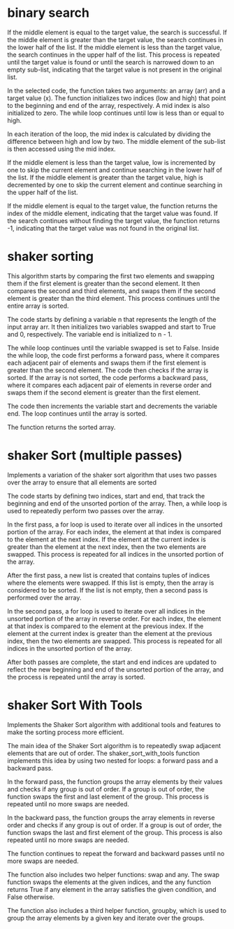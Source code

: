 # binary search

If the middle element is equal to the target value, the search is successful. If the middle element is greater than the target value, the search continues in the lower half of the list. If the middle element is less than the target value, the search continues in the upper half of the list. This process is repeated until the target value is found or until the search is narrowed down to an empty sub-list, indicating that the target value is not present in the original list.

In the selected code, the function takes two arguments: an array (arr) and a target value (x). The function initializes two indices (low and high) that point to the beginning and end of the array, respectively. A mid index is also initialized to zero. The while loop continues until low is less than or equal to high.

In each iteration of the loop, the mid index is calculated by dividing the difference between high and low by two. The middle element of the sub-list is then accessed using the mid index.

If the middle element is less than the target value, low is incremented by one to skip the current element and continue searching in the lower half of the list. If the middle element is greater than the target value, high is decremented by one to skip the current element and continue searching in the upper half of the list.

If the middle element is equal to the target value, the function returns the index of the middle element, indicating that the target value was found. If the search continues without finding the target value, the function returns -1, indicating that the target value was not found in the original list.


# shaker sorting

This algorithm starts by comparing the first two elements and swapping them if the first element is greater than the second element. It then compares the second and third elements, and swaps them if the second element is greater than the third element. This process continues until the entire array is sorted.

The code starts by defining a variable n that represents the length of the input array arr. It then initializes two variables swapped and start to True and 0, respectively. The variable end is initialized to n - 1.

The while loop continues until the variable swapped is set to False. Inside the while loop, the code first performs a forward pass, where it compares each adjacent pair of elements and swaps them if the first element is greater than the second element. The code then checks if the array is sorted. If the array is not sorted, the code performs a backward pass, where it compares each adjacent pair of elements in reverse order and swaps them if the second element is greater than the first element.

The code then increments the variable start and decrements the variable end. The loop continues until the array is sorted.

The function returns the sorted array.

# shaker Sort (multiple passes)

Implements a variation of the shaker sort algorithm that uses two passes over the array to ensure that all elements are sorted

The code starts by defining two indices, start and end, that track the beginning and end of the unsorted portion of the array. Then, a while loop is used to repeatedly perform two passes over the array.

In the first pass, a for loop is used to iterate over all indices in the unsorted portion of the array. For each index, the element at that index is compared to the element at the next index. If the element at the current index is greater than the element at the next index, then the two elements are swapped. This process is repeated for all indices in the unsorted portion of the array.

After the first pass, a new list is created that contains tuples of indices where the elements were swapped. If this list is empty, then the array is considered to be sorted. If the list is not empty, then a second pass is performed over the array.

In the second pass, a for loop is used to iterate over all indices in the unsorted portion of the array in reverse order. For each index, the element at that index is compared to the element at the previous index. If the element at the current index is greater than the element at the previous index, then the two elements are swapped. This process is repeated for all indices in the unsorted portion of the array.

After both passes are complete, the start and end indices are updated to reflect the new beginning and end of the unsorted portion of the array, and the process is repeated until the array is sorted.


# shaker Sort With Tools

Implements the Shaker Sort algorithm with additional tools and features to make the sorting process more efficient.

The main idea of the Shaker Sort algorithm is to repeatedly swap adjacent elements that are out of order. The shaker_sort_with_tools function implements this idea by using two nested for loops: a forward pass and a backward pass.

In the forward pass, the function groups the array elements by their values and checks if any group is out of order. If a group is out of order, the function swaps the first and last element of the group. This process is repeated until no more swaps are needed.

In the backward pass, the function groups the array elements in reverse order and checks if any group is out of order. If a group is out of order, the function swaps the last and first element of the group. This process is also repeated until no more swaps are needed.

The function continues to repeat the forward and backward passes until no more swaps are needed.

The function also includes two helper functions: swap and any. The swap function swaps the elements at the given indices, and the any function returns True if any element in the array satisfies the given condition, and False otherwise.

The function also includes a third helper function, groupby, which is used to group the array elements by a given key and iterate over the groups.